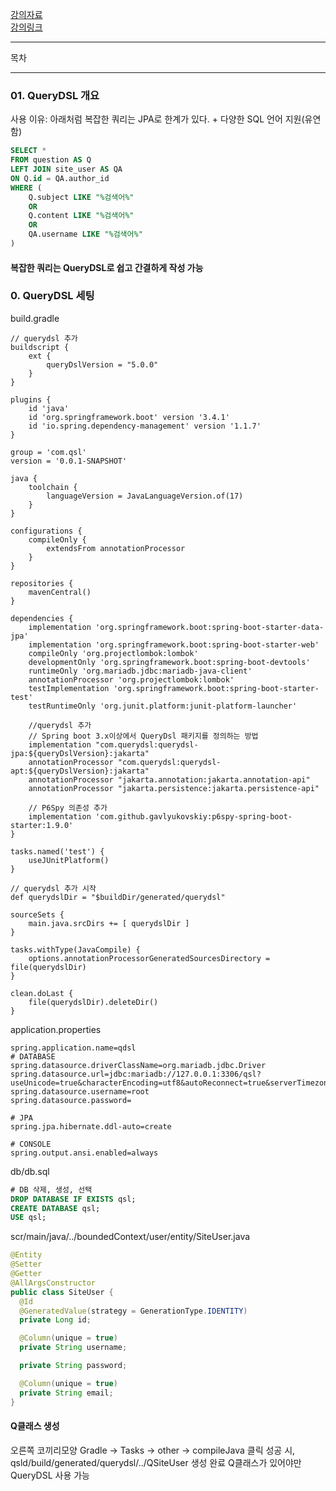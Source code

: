[강의자료](https://www.slog.gg/p/13959)\
[강의링크](https://www.youtube.com/watch?v=xI9_lTfwkXg&feature=youtu.be)

---
목차

---

### 01. QueryDSL 개요
사용 이유: 아래처럼 복잡한 쿼리는 JPA로 한계가 있다. + 다양한 SQL 언어 지원(유연함)
```sql
SELECT *
FROM question AS Q
LEFT JOIN site_user AS QA
ON Q.id = QA.author_id
WHERE (
    Q.subject LIKE "%검색어%"
    OR
    Q.content LIKE "%검색어%"
    OR
    QA.username LIKE "%검색어%"
)
```
#### 복잡한 쿼리는 QueryDSL로 쉽고 간결하게 작성 가능

### 0. QueryDSL 세팅

build.gradle
```
// querydsl 추가
buildscript {
	ext {
		queryDslVersion = "5.0.0"
	}
}

plugins {
	id 'java'
	id 'org.springframework.boot' version '3.4.1'
	id 'io.spring.dependency-management' version '1.1.7'
}

group = 'com.qsl'
version = '0.0.1-SNAPSHOT'

java {
	toolchain {
		languageVersion = JavaLanguageVersion.of(17)
	}
}

configurations {
	compileOnly {
		extendsFrom annotationProcessor
	}
}

repositories {
	mavenCentral()
}

dependencies {
	implementation 'org.springframework.boot:spring-boot-starter-data-jpa'
	implementation 'org.springframework.boot:spring-boot-starter-web'
	compileOnly 'org.projectlombok:lombok'
	developmentOnly 'org.springframework.boot:spring-boot-devtools'
	runtimeOnly 'org.mariadb.jdbc:mariadb-java-client'
	annotationProcessor 'org.projectlombok:lombok'
	testImplementation 'org.springframework.boot:spring-boot-starter-test'
	testRuntimeOnly 'org.junit.platform:junit-platform-launcher'

	//querydsl 추가
	// Spring boot 3.x이상에서 QueryDsl 패키지를 정의하는 방법
	implementation "com.querydsl:querydsl-jpa:${queryDslVersion}:jakarta"
	annotationProcessor "com.querydsl:querydsl-apt:${queryDslVersion}:jakarta"
	annotationProcessor "jakarta.annotation:jakarta.annotation-api"
	annotationProcessor "jakarta.persistence:jakarta.persistence-api"

	// P6Spy 의존성 추가
	implementation 'com.github.gavlyukovskiy:p6spy-spring-boot-starter:1.9.0'
}

tasks.named('test') {
	useJUnitPlatform()
}

// querydsl 추가 시작
def querydslDir = "$buildDir/generated/querydsl"

sourceSets {
	main.java.srcDirs += [ querydslDir ]
}

tasks.withType(JavaCompile) {
	options.annotationProcessorGeneratedSourcesDirectory = file(querydslDir)
}

clean.doLast {
	file(querydslDir).deleteDir()
}
```

application.properties
```
spring.application.name=qdsl
# DATABASE
spring.datasource.driverClassName=org.mariadb.jdbc.Driver
spring.datasource.url=jdbc:mariadb://127.0.0.1:3306/qsl?useUnicode=true&characterEncoding=utf8&autoReconnect=true&serverTimezone=Asia/Seoul
spring.datasource.username=root
spring.datasource.password=

# JPA
spring.jpa.hibernate.ddl-auto=create

# CONSOLE
spring.output.ansi.enabled=always
```

db/db.sql
```sql
# DB 삭제, 생성, 선택
DROP DATABASE IF EXISTS qsl;
CREATE DATABASE qsl;
USE qsl;
```

scr/main/java/../boundedContext/user/entity/SiteUser.java
```java
@Entity
@Setter
@Getter
@AllArgsConstructor
public class SiteUser {
  @Id
  @GeneratedValue(strategy = GenerationType.IDENTITY)
  private Long id;

  @Column(unique = true)
  private String username;

  private String password;

  @Column(unique = true)
  private String email;
}
```
#### Q클래스 생성

오른쪽 코끼리모양 Gradle -> Tasks -> other -> compileJava 클릭
성공 시, qsld/build/generated/querydsl/../QSiteUser 생성 완료
Q클래스가 있어야만 QueryDSL 사용 가능



















